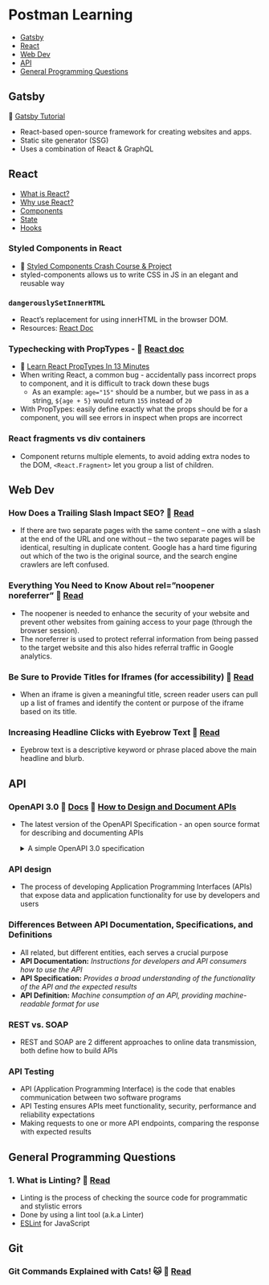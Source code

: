 # Postman Learning
- [Gatsby](#gatsby)
- [React](#react)
- [Web Dev](#web-dev)
- [API](#api)
- [General Programming Questions](#general-programming-questions)

## Gatsby
🎥 [Gatsby Tutorial](https://youtube.com/playlist?list=PL4cUxeGkcC9hw1g77I35ZivVLe8k2nvjB)
- React-based open-source framework for creating websites and apps.
- Static site generator (SSG)
- Uses a combination of React & GraphQL

## React
- [What is React?](https://github.com/chienleow/react-notes#what-is-react)
- [Why use React?](https://github.com/chienleow/react-notes#why-use-react)
- [Components](https://github.com/chienleow/react-notes#components)
- [State](https://github.com/chienleow/react-notes#state)
- [Hooks](https://github.com/chienleow/react-notes#hooks)

### Styled Components in React
- 🎥 [Styled Components Crash Course & Project](https://youtu.be/02zO0hZmwnw)
- styled-components allows us to write CSS in JS in an elegant and reusable way

### `dangerouslySetInnerHTML`
  -  React’s replacement for using innerHTML in the browser DOM.
  -  Resources: [React Doc](https://reactjs.org/docs/dom-elements.html#dangerouslysetinnerhtml)
### Typechecking with PropTypes - 📖 [React doc](https://reactjs.org/docs/typechecking-with-proptypes.html)
  - 🎥 [Learn React PropTypes In 13 Minutes](https://www.youtube.com/watch?v=cx0S8JyiVxc)
  - When writing React, a common bug - accidentally pass incorrect props to component, and it is difficult to track down these bugs
    - As an example: `age="15"` should be a number, but we pass in as a string, `${age + 5}` would return `155` instead of `20`
  - With PropTypes: easily define exactly what the props should be for a component, you will see errors in inspect when props are incorrect
### React fragments vs div containers
  - Component returns multiple elements, to avoid adding extra nodes to the DOM, `<React.Fragment>` let you group a list of children.

## Web Dev
### How Does a Trailing Slash Impact SEO? 📖 [Read](https://www.safaridigital.com.au/blog/trailing-slash-seo/)
  - If there are two separate pages with the same content – one with a slash at the end of the URL and one without – the two separate pages will be identical, resulting in duplicate content. Google has a hard time figuring out which of the two is the original source, and the search engine crawlers are left confused.
### Everything You Need to Know About rel=”noopener noreferrer” 📖 [Read](https://clever-solution.com/everything-you-need-to-know-about-rel-noopener-noreferrer-tags-purpose-benefits-and-seo-impact/)
  - The noopener is needed to enhance the security of your website and prevent other websites from gaining access to your page (through the browser session).
  - The noreferrer is used to protect referral information from being passed to the target website and this also hides referral traffic in Google analytics.
### Be Sure to Provide Titles for Iframes (for accessibility) 📖 [Read](https://dequeuniversity.com/tips/provide-iframe-titles)
  -  When an iframe is given a meaningful title, screen reader users can pull up a list of frames and identify the content or purpose of the iframe based on its title.
### Increasing Headline Clicks with Eyebrow Text 📖 [Read](https://uxmovement.com/content/increasing-headline-clicks-with-eyebrow-text/)
  -  Eyebrow text is a descriptive keyword or phrase placed above the main headline and blurb.

## API
### OpenAPI 3.0 📖 [Docs](https://support.smartbear.com/swaggerhub/docs/tutorials/openapi-3-tutorial.html) 🎥 [How to Design and Document APIs](https://youtu.be/6kwmW_p_Tig)
- The latest version of the OpenAPI Specification - an open source format for describing and documenting APIs
  <details><summary>A simple OpenAPI 3.0 specification</summary>
  <p>
  
  ```
  openapi: 3.0.0
  info:
    version: 1.0.0
    title: Sample API
    description: A sample API to illustrate OpenAPI concepts
  paths:
    /list:
      get:
        description: Returns a list of stuff              
        responses:
          '200':
            description: Successful response
  ```
  </p>
  </details>

### API design
  - The process of developing Application Programming Interfaces (APIs) that expose data and application functionality for use by developers and users
  
### Differences Between API Documentation, Specifications, and Definitions
  - All related, but different entities, each serves a crucial purpose
  - **API Documentation:** _Instructions for developers and API consumers how to use the API_
  - **API Specification:** _Provides a broad understanding of the functionality of the API and the expected results_
  - **API Definition:** _Machine consumption of an API, providing machine-readable format for use_

### REST vs. SOAP
- REST and SOAP are 2 different approaches to online data transmission, both define how to build APIs

### API Testing
- API (Application Programming Interface) is the code that enables communication between two software programs
- API Testing ensures APIs meet functionality, security, performance and reliability expectations
- Making requests to one or more API endpoints, comparing the response with expected results

## General Programming Questions
### 1. What is Linting? 📖 [Read](https://www.perforce.com/blog/qac/what-lint-code-and-why-linting-important)
- Linting is the process of checking the source code for programmatic and stylistic errors
- Done by using a lint tool (a.k.a Linter)
- [ESLint](https://eslint.org/) for JavaScript

## Git
### Git Commands Explained with Cats! 🐱 📖 [Read](https://girliemac.com/blog/2017/12/26/git-purr/)
